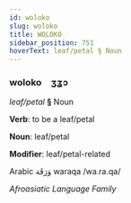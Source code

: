 ```yaml
---
id: woloko
slug: woloko
title: WOLOKO
sidebar_position: 751
hoverText: leaf/petal § Noun
---
```


### woloko&emsp;<span kind="abugida">ʒʓɔ</span>

*leaf/petal* **§** Noun

**Verb**: to be a leaf/petal

**Noun**: leaf/petal

**Modifier**: leaf/petal-related

Arabic وَرَقَة waraqa /wa.ra.qa/

*Afroasiatic Language Family*